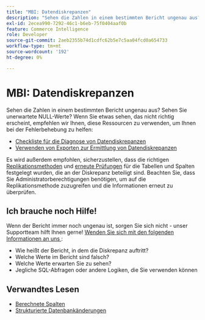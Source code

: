 ```yaml
---
title: "MBI: Datendiskrepanzen"
description: "Sehen die Zahlen in einem bestimmten Bericht ungenau aus? Sehen Sie unerwartete NULL-Werte? Wenn Sie etwas sehen, das nicht richtig erscheint, empfehlen wir Ihnen, diese Ressourcen zu verwenden, um Ihnen bei der Fehlerbehebung zu helfen:"
exl-id: 2ecea990-7292-46c1-b6eb-75f0404aaf0b
feature: Commerce Intelligence
role: Developer
source-git-commit: 2aeb2355b74d1cdfc62b5e7c5aa04fcd0a654733
workflow-type: tm+mt
source-wordcount: '192'
ht-degree: 0%

---
```


# MBI: Datendiskrepanzen

Sehen die Zahlen in einem bestimmten Bericht ungenau aus? Sehen Sie unerwartete NULL-Werte? Wenn Sie etwas sehen, das nicht richtig erscheint, empfehlen wir Ihnen, diese Ressourcen zu verwenden, um Ihnen bei der Fehlerbehebung zu helfen:

* [Checkliste für die Diagnose von Datendiskrepanzen](/help/troubleshooting/miscellaneous/diagnosing-a-data-discrepancy.md)
* [Verwenden von Exporten zur Ermittlung von Datendiskrepanzen](/help/troubleshooting/miscellaneous/using-data-exports-to-pinpoint-discrepancies.md)

Es wird außerdem empfohlen, sicherzustellen, dass die richtigen [Replikationsmethoden](https://experienceleague.adobe.com/en/docs/commerce-business-intelligence/mbi/analyze/warehouse-manager/cfg-replication-methods) und [erneute Prüfungen](https://experienceleague.adobe.com/en/docs/commerce-business-intelligence/mbi/analyze/warehouse-manager/cfg-data-rechecks) für die Tabellen und Spalten festgelegt wurden, die an der Diskrepanz beteiligt sind. Beachten Sie, dass Sie Administratorberechtigungen benötigen, um auf die Replikationsmethode zuzugreifen und die Informationen erneut zu überprüfen.

## Ich brauche noch Hilfe!

Wenn der Bericht immer noch ungenau ist, sorgen Sie sich nicht - unser Supportteam hilft Ihnen gerne! [Wenden Sie sich mit den folgenden Informationen an uns ](/help/help-center-guide/help-center/magento-help-center-user-guide.md#submit-ticket):

* Wie heißt der Bericht, in dem die Diskrepanz auftritt?
* Welche Werte im Bericht sind falsch?
* Welche Werte erwarten Sie zu sehen?
* Jegliche SQL-Abfragen oder andere Logiken, die Sie verwenden können

## Verwandtes Lesen

* [Berechnete Spalten](/help/how-to/general/mbi-creating-and-editing-advanced-calculated-columns.md)
* [Strukturierte Datenbankänderungen](https://experienceleague.adobe.com/docs/commerce-business-intelligence/mbi/analyze/connecting/data-migration-services.html)
